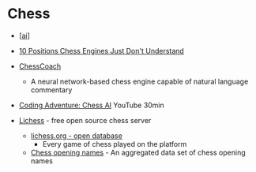 Chess
=====

* [[ai]]
* [10 Positions Chess Engines Just Don't Understand‎](https://www.chess.com/article/view/10-positions-chess-engines-just-dont-understand)
* [ChessCoach](https://chrisbutner.github.io/ChessCoach/)
    * A neural network-based chess engine capable of natural language commentary
* [Coding Adventure: Chess AI](https://www.youtube.com/watch?v=U4ogK0MIzqk) YouTube 30min

* [Lichess](https://github.com/lichess-org) - free open source chess server
    * [lichess.org - open database](https://database.lichess.org/)
        * Every game of chess played on the platform
    * [Chess opening names](https://github.com/lichess-org/chess-openings) -  An aggregated data set of chess opening names 

[//begin]: # "Autogenerated link references for markdown compatibility"
[ai]: ai.md "AI (Artificial Intelligence)"
[//end]: # "Autogenerated link references"